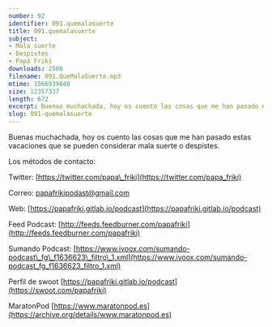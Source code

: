 ```yaml
---
number: 92
identifier: 091.quemalasuerte
title: 091.quemalasuerte
subject:
- Mala suerte
- Despistes
- Papá Friki
downloads: 2506
filename: 091.QueMalaSuerte.mp3
mtime: 1566939848
size: 12357337
length: 672
excerpt: Buenas muchachada, hoy os cuento las cosas que me han pasado estas vacaciones que se pueden considerar mala suerte o despistes.
slug: 091-quemalasuerte
---
```

Buenas muchachada, hoy os cuento las cosas que me han pasado estas vacaciones que se pueden considerar mala suerte o despistes.

Los métodos de contacto:

Twitter: [https://twitter.com/papa\_friki](https://twitter.com/papa_friki)

Correo: [papafrikipodast@gmail.com](https://archive.org/details/papafrikipodast@gmail.com)

Web: [https://papafriki.gitlab.io/podcast](https://papafriki.gitlab.io/podcast)

Feed Podcast: [http://feeds.feedburner.com/papafriki](http://feeds.feedburner.com/papafriki)

Sumando Podcast: [https://www.ivoox.com/sumando-podcast\_fg\_f1636623\_filtro\_1.xml](https://www.ivoox.com/sumando-podcast_fg_f1636623_filtro_1.xml)

Perfil de swoot [https://papafriki.gitlab.io/podcast](https://swoot.com/papafriki)

MaratonPod [https://www.maratonpod.es](https://archive.org/details/www.maratonpod.es)
